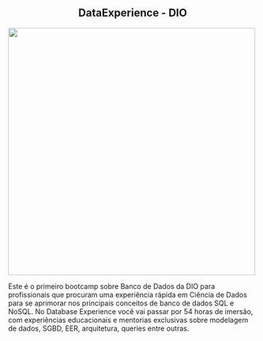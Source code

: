 ## <center> DataExperience - DIO

<img src=https://hermes.digitalinnovation.one/tracks/7df7e300-b035-4b09-a7ad-34d1cb18f9a6.png width="500">


Este é o primeiro bootcamp sobre Banco de Dados da DIO para profissionais que procuram uma experiência rápida em Ciência de Dados para se aprimorar nos principais conceitos de banco de dados SQL e NoSQL. No Database Experience você vai passar por 54 horas de imersão, com experiências educacionais e mentorias exclusivas sobre modelagem de dados, SGBD, EER, arquitetura, queries entre outras.
